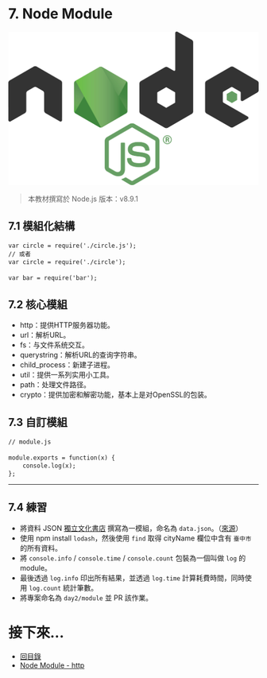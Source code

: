 # 7. Node Module

![](../img/nodejs-logo.png)

> 本教材撰寫於 Node.js 版本：v8.9.1

## 7.1 模組化結構

```
var circle = require('./circle.js');
// 或者
var circle = require('./circle');

var bar = require('bar');
```

## 7.2 核心模組
- http：提供HTTP服务器功能。
- url：解析URL。
- fs：与文件系统交互。
- querystring：解析URL的查询字符串。
- child_process：新建子进程。
- util：提供一系列实用小工具。
- path：处理文件路径。
- crypto：提供加密和解密功能，基本上是对OpenSSL的包装。


## 7.3 自訂模組
```
// module.js

module.exports = function(x) {
    console.log(x);
};
```


---

## 7.4 練習
- 將資料 JSON [獨立文化書店](https://cloud.culture.tw/frontsite/trans/emapOpenDataAction.do?method=exportEmapJson&typeId=M) 撰寫為一模組，命名為 `data.json`。（[來源](https://data.gov.tw/dataset/6224)）
- 使用 npm install `lodash`，然後使用 `find` 取得 cityName 欄位中含有 `臺中市` 的所有資料。
- 將 `console.info` / `console.time` / `console.count` 包裝為一個叫做 `log` 的 module。
- 最後透過 `log.info` 印出所有結果，並透過 `log.time` 計算耗費時間，同時使用 `log.count` 統計筆數。
- 將專案命名為 `day2/module` 並 PR 該作業。

# 接下來...
- [回目錄](../SUMMARY.md)
- [Node Module - http](../node-module-http/index.md)
